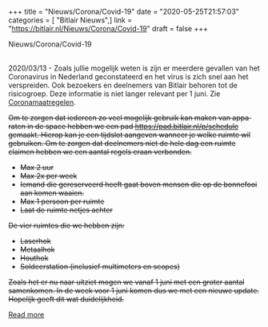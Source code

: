 +++
title = "Nieuws/Corona/Covid-19"
date = "2020-05-25T21:57:03"
categories = [ "Bitlair Nieuws",]
link = "https://bitlair.nl/Nieuws/Corona/Covid-19"
draft = false
+++

<div class="mw-content-ltr mw-parser-output" dir="ltr" lang="en"><p><a class="mw-selflink selflink">Nieuws/Corona/Covid-19</a>
</p></div><div class="mw-content-ltr mw-parser-output" dir="ltr" lang="en"><p><br />
2020/03/13 - Zoals jullie mogelijk weten is zijn er meerdere gevallen van het Coronavirus in Nederland geconstateerd en het virus is zich snel aan het verspreiden. Ook bezoekers en deelnemers van Bitlair behoren tot de risicogroep.
Deze informatie is niet langer relevant per 1 juni. Zie <a href="https://bitlair.nl/Coronamaatregelen" title="Coronamaatregelen">Coronamaatregelen</a>.
</p><p><s>Om te zorgen dat iedereen zo veel mogelijk gebruik kan maken van apparaten in de space hebben we een pad <a class="external free" href="https://pad.bitlair.nl/p/schedule" rel="nofollow">https://pad.bitlair.nl/p/schedule</a> gemaakt. Hierop kan je een tijdslot aangeven wanneer je welke ruimte wil gebruiken. Om te zorgen dat deelnemers niet de hele dag een ruimte claimen hebben we een aantal regels eraan verbonden.
</s></p><s><ul><li>Max 2 uur</li>
<li>Max 2x per week</li>
<li>Iemand die gereserveerd heeft gaat boven mensen die op de bonnefooi aan komen waaien.</li>
<li>Max 1 persoon per ruimte</li>
<li>Laat de ruimte netjes achter</li></ul></s><s><p>De vier ruimtes die we hebben zijn:
</p></s><s><ul><li>Laserhok</li>
<li>Metaalhok</li>
<li>Houthok</li>
<li>Soldeerstation (inclusief multimeters en scopes)</li></ul></s><s></s><p><s>Zoals het er nu naar uitziet mogen we vanaf 1 juni met een groter aantal samenkomen. In de week voor 1 juni komen dus we met een nieuwe update. Hopelijk geeft dit wat duidelijkheid.
</s>
</p></div>

[Read more](https://bitlair.nl/Nieuws/Corona/Covid-19)